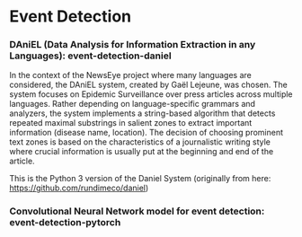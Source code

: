 # Event Detection


### DAniEL (Data Analysis for Information Extraction in any Languages): event-detection-daniel

In the context of the NewsEye project where many languages are considered, the DAniEL system, created by Gaël Lejeune, was chosen. The system focuses on Epidemic Surveillance over press articles across multiple languages. Rather depending on language-specific grammars and analyzers, the system implements a string-based algorithm that detects repeated maximal substrings in salient zones to extract important information (disease name, location). The decision of choosing prominent text zones is based on the characteristics of a journalistic writing style where crucial information is usually put at the beginning and end of the article.

This is the Python 3 version of the Daniel System (originally from here: https://github.com/rundimeco/daniel)

### Convolutional Neural Network model for event detection: event-detection-pytorch


